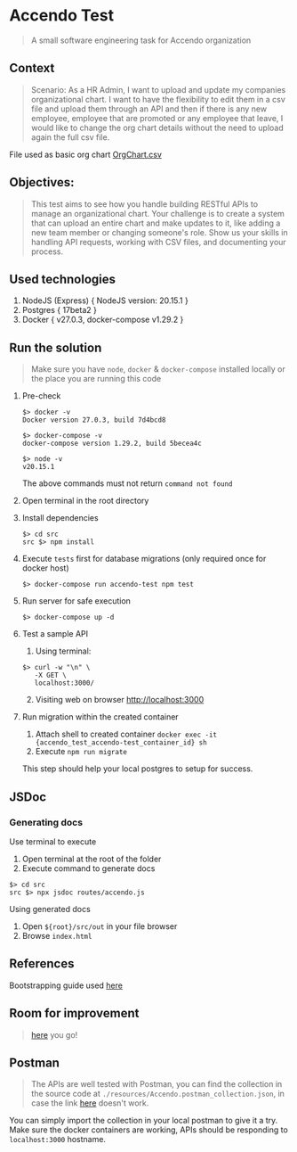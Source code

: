 # Accendo Test
> A small software engineering task for Accendo organization


## Context
> Scenario:
> As a HR Admin, I want to upload and update my companies organizational chart. I
> want to have the flexibility to edit them in a csv file and upload them through an API
> and then if there is any new employee, employee that are promoted or any employee
> that leave, I would like to change the org chart details without the need to upload again
> the full csv file.

File used as basic org chart [OrgChart.csv](./resources/org-chart.csv)

## Objectives:

> This test aims to see how you handle building RESTful APIs to manage an
> organizational chart. Your challenge is to create a system that can upload an entire
> chart and make updates to it, like adding a new team member or changing someone's
> role. Show us your skills in handling API requests, working with CSV files, and
> documenting your process.

## Used technologies

1. NodeJS (Express) { NodeJS version: 20.15.1 }
2. Postgres { 17beta2 }
3. Docker { v27.0.3, docker-compose v1.29.2 }

## Run the solution
> Make sure you have `node`, `docker` & `docker-compose` installed locally or the place you are running this code


1. Pre-check
    ```shell
    $> docker -v
    Docker version 27.0.3, build 7d4bcd8
    ```

    ```shell
    $> docker-compose -v
    docker-compose version 1.29.2, build 5becea4c
    ```

    ```shell
    $> node -v
    v20.15.1
    ```

    The above commands  must not return `command not found`

2. Open terminal in the root directory
3. Install dependencies
    ```shell
    $> cd src
    src $> npm install
    ```
4. Execute `tests` first for database migrations (only required once for docker host)
    ```shell
    $> docker-compose run accendo-test npm test
    ```
5. Run server for safe execution
    ```shell
    $> docker-compose up -d
    ```
6. Test a sample API
    1. Using terminal:
    ```shell
    $> curl -w "\n" \
       -X GET \
       localhost:3000/
    ```
    2. Visiting web on browser
    [http://localhost:3000](http://localhost:3000/)

7. Run migration within the created container
    1. Attach shell to created container ```docker exec -it {accendo_test_accendo-test_container_id} sh ```
    1. Execute ```npm run migrate```

    This step should help your local postgres to setup for success.



## JSDoc

### Generating docs

Use terminal to execute
1. Open terminal at the root of the folder
2. Execute command to generate docs
```shell
$> cd src
src $> npx jsdoc routes/accendo.js
```

Using generated docs
1. Open `${root}/src/out` in your file browser
2. Browse `index.html`


## References
Bootstrapping guide used [here](https://semaphoreci.com/community/tutorials/dockerizing-a-node-js-web-application)

## Room for improvement
> [here](./RoomForImprovements.md) you go!

## Postman

> The APIs are well tested with Postman, you can find the collection in the source code at `./resources/Accendo.postman_collection.json`, in case the link [here](./resources/Accendo.postman_collection.json) doesn't work.

You can simply import the collection in your local postman to give it a try. Make sure the docker containers are working, APIs should be responding to `localhost:3000` hostname.